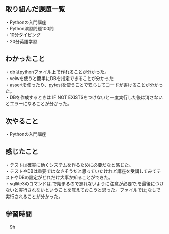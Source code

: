 ## 取り組んだ課題一覧
・Pythonの入門講座
<br>・Python演習問題100問
<br>・10分タイピング
<br>・20分英語学習


## わかったこと
・dbはpythonファイル上で作れることが分かった。
<br>・veiwを使うと簡単にDBを指定できることが分かった
<br>・assertを使ったり、pytestを使うことで安心してコードが書けることが分かった。
<br>・DBを作成するときは IF NOT EXISTSをつけないと一度実行した後は消さないとエラーになることが分かった。

## 次やること
・Pythonの入門講座

## 感じたこと
・テストは確実に動くシステムを作るために必要だなと感じた。
<br>・テストやDBは重要ではなさそうだと思っていたけれど講座を受講してみてテストやDBの設定がどれだけ大事か知ることができた。
<br>・sqllite3のコマンドは.で始まるので忘れないように注意が必要で;を最後につけないと実行されないということを覚えておこうと思った。ファイルでは;なしで実行されることが分かった。

## 学習時間
　9h
